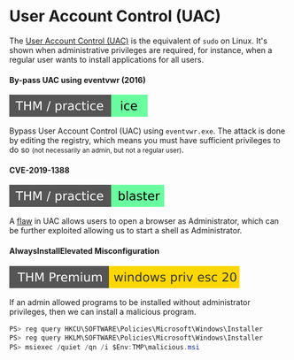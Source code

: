 # User Account Control (UAC)

<div class="row row-cols-lg-2"><div>

The [User Account Control (UAC)](/operating-systems/windows/_knowledge/index.md#permissions-and-users) is the equivalent of `sudo` on Linux. It's shown when administrative privileges are required, for instance, when a regular user wants to install applications for all users.

#### By-pass UAC using eventvwr (2016)

[![blaster](../../../../_badges/thm-p/ice.svg)](https://tryhackme.com/room/blaster)

Bypass User Account Control (UAC) using `eventvwr.exe`. The attack is done by editing the registry, which means you must have sufficient privileges to do so <small>(not necessarily an admin, but not a regular user)</small>.

#### CVE-2019-1388

[![blaster](../../../../_badges/thm-p/blaster.svg)](https://tryhackme.com/room/blaster)

A [flaw](https://github.com/nobodyatall648/CVE-2019-1388) in UAC allows users to open a browser as Administrator, which can be further exploited allowing us to start a shell as Administrator.
</div><div>

#### AlwaysInstallElevated Misconfiguration

[![windowsprivesc20](../../../../_badges/thmp/windowsprivesc20.svg)](https://tryhackme.com/room/windowsprivesc20)

If an admin allowed programs to be installed without administrator privileges, then we can install a malicious program.

```java
PS> reg query HKCU\SOFTWARE\Policies\Microsoft\Windows\Installer
PS> reg query HKLM\SOFTWARE\Policies\Microsoft\Windows\Installer
PS> msiexec /quiet /qn /i $Env:TMP\malicious.msi
```
</div></div>